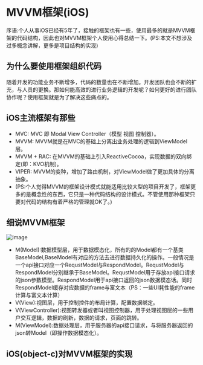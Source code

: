 # MVVM框架(iOS)
序语:个人从事iOS已经有5年了，接触的框架也有一些，使用最多的就是MVVM框架的代码结构，因此也对MVVM框架个人使用心得总结一下。(PS:本文不想涉及过多概念讲解，更多是项目结构的实现)
## 为什么要使用框架组织代码
随着开发的功能业务不断增多，代码的数量也在不断增加。开发团队也会不断的扩充，与人员的更换。那如何能高效的进行业务逻辑的开发呢？如何更好的进行团队协作呢？使用框架就是为了解决这些痛点的。
## iOS主流框架有那些
* MVC: MVC 即 Modal View Controller（模型 视图 控制器）。
* MVVM: MVVM就是在MVC的基础上分离出业务处理的逻辑到ViewModel层。
* MVVM + RAC: 在MVVM的基础上引入ReactiveCocoa，实现数据的双向绑定(即：KVO机制)。
* VIPER: MVVM的变种，增加了路由机制，对ViewModel做了更加具体的分离抽象。
* (PS:个人觉得MVVM的框架设计模式就能适用比较大型的项目开发了，框架更多的是概念性的东西，它只是一种代码结构的设计模式。不管使用那种框架只要对代码的结构有着严格的管理就OK了。)

## 细说MVVM框架
![image]({{site.baseurl}}/image/WechatIMG175.png)

* M(Model):数据模型层，用于数据模态化，所有的的Model都有一个基类BaseModel,BaseModel有对应的方法去进行数据持久化的操作。一般情况是一个api接口对应一个RequstModel与RespondModel。RequstModel与RespondModel分别继承于BaseModel。RequstModel用于存放api接口请求的json参数模型。RespondModel用于api接口返回的json数据模态话。同时RespondModel缓存对应数据的frame与富文本（PS：一些UI耗性能的frame计算与富文本计算）
* V(View):视图层，用于控制控件的布局计算，配置数据绑定。
* V(ViewController):视图转发器或者叫视图控制器，用于处理视图层的一些用户交互逻辑，数据的刷新，数据的请求，页面的跳转。
* M(ViewModel):数据处理层，用于服务器的api接口请求，与将服务器返回的json转Model（即操作数据模态化）。

## iOS(object-c)对MVVM框架的实现
